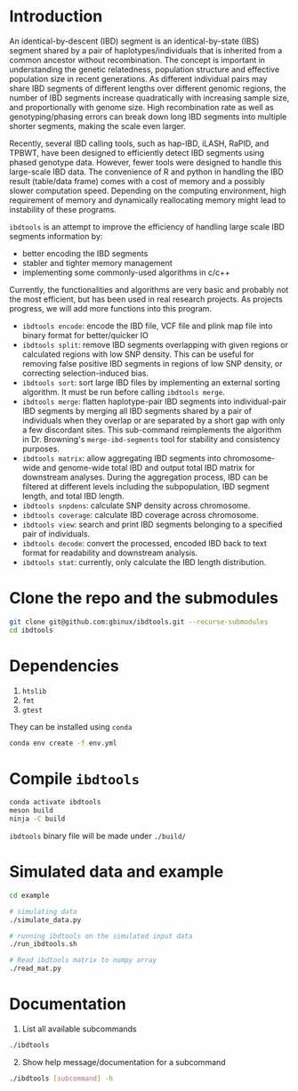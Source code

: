 # Introduction

An identical-by-descent (IBD) segment is an identical-by-state (IBS) segment
shared by a pair of haplotypes/individuals that is inherited from a common ancestor
without recombination. The concept is important in understanding the genetic
relatedness, population structure and effective population size in recent
generations. As different individual pairs may share IBD segments of different
lengths over different genomic regions, the number of IBD segments increase
quadratically with increasing sample size, and proportionally with genome size. 
High recombination rate as well as genotyping/phasing errors can break down long
IBD segments into multiple shorter segments, making the scale even larger.

Recently, several IBD calling tools, such as hap-IBD, iLASH, RaPID, and TPBWT, have
been designed to efficiently detect IBD segments using phased genotype data.
However, fewer tools were designed to handle this large-scale IBD data. The
convenience of R and python in handling the IBD result (table/data frame) comes
with a cost of memory and a possibly slower computation speed. Depending
on the computing environment, high requirement of memory and dynamically
reallocating memory might lead to instability of these programs.

`ibdtools` is an attempt to improve the efficiency of handling large scale IBD
segments information by:
- better encoding the IBD segments
- stabler and tighter memory management 
- implementing some commonly-used algorithms in c/c++

Currently, the functionalities and algorithms are very basic and probably not the
most efficient, but has been used in real research projects. As projects progress,
we will add more functions into this program.

- `ibdtools encode`: encode the IBD file, VCF file and plink map file into
  binary format for better/quicker IO
- `ibdtools split`: remove IBD segments overlapping with given regions or
  calculated regions with low SNP density. This can be useful for removing false
  positive IBD segments in regions of low SNP density, or correcting
  selection-induced bias.
- `ibdtools sort`: sort large IBD files by implementing an external sorting
  algorithm. It must be run before calling `ibdtools merge`.
- `ibdtools merge`: flatten haplotype-pair IBD segments into individual-pair
  IBD segments by merging all IBD segments shared by a pair of individuals when
  they overlap or are separated by a short gap with only a few discordant
  sites. This sub-command reimplements the algorithm in Dr. Browning's
  `merge-ibd-segments` tool for stability and consistency purposes.
- `ibdtools matrix`: allow aggregating IBD segments into chromosome-wide and
  genome-wide total IBD and output total IBD matrix for downstream analyses.
  During the aggregation process, IBD can be filtered at different levels
  including the subpopulation, IBD segment length, and total IBD length.
- `ibdtools snpdens`: calculate SNP density across chromosome.
- `ibdtools coverage`: calculate IBD coverage across chromosome.
- `ibdtools view`: search and print IBD segments belonging to a specified pair of
  individuals.
- `ibdtools decode`: convert the processed, encoded IBD back to text format for
  readability and downstream analysis.
- `ibdtools stat`: currently, only calculate the IBD length distribution.

# Clone the repo and the submodules
```sh
git clone git@github.com:gbinux/ibdtools.git --recurse-submodules
cd ibdtools
```
# Dependencies
1. `htslib`
2. `fmt` 
3. `gtest`

They can be installed using `conda`
```sh
conda env create -f env.yml
```
# Compile `ibdtools`

```sh
conda activate ibdtools
meson build
ninja -C build
```

`ibdtools` binary file will be made under `./build/`

# Simulated data and example

```sh
cd example

# simulating data
./simulate_data.py

# running ibdtools on the simulated input data
./run_ibdtools.sh

# Read ibdtools matrix to numpy array
./read_mat.py

```

# Documentation

1. List all available subcommands
```sh
./ibdtools 
```

2. Show help message/documentation for a subcommand
```sh
./ibdtools [subcommand] -h
```
